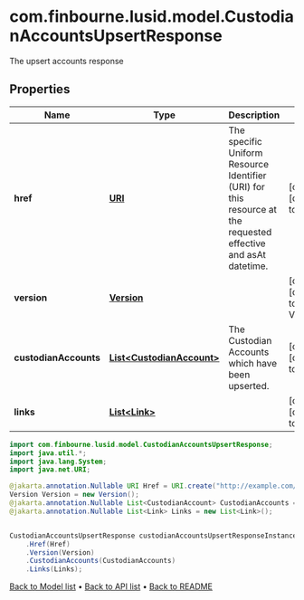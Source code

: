 # com.finbourne.lusid.model.CustodianAccountsUpsertResponse
The upsert accounts response

## Properties

Name | Type | Description | Notes
------------ | ------------- | ------------- | -------------
**href** | [**URI**](URI.md) | The specific Uniform Resource Identifier (URI) for this resource at the requested effective and asAt datetime. | [optional] [default to URI]
**version** | [**Version**](Version.md) |  | [optional] [default to Version]
**custodianAccounts** | [**List&lt;CustodianAccount&gt;**](CustodianAccount.md) | The Custodian Accounts which have been upserted. | [optional] [default to List<CustodianAccount>]
**links** | [**List&lt;Link&gt;**](Link.md) |  | [optional] [default to List<Link>]

```java
import com.finbourne.lusid.model.CustodianAccountsUpsertResponse;
import java.util.*;
import java.lang.System;
import java.net.URI;

@jakarta.annotation.Nullable URI Href = URI.create("http://example.com/Href");
Version Version = new Version();
@jakarta.annotation.Nullable List<CustodianAccount> CustodianAccounts = new List<CustodianAccount>();
@jakarta.annotation.Nullable List<Link> Links = new List<Link>();


CustodianAccountsUpsertResponse custodianAccountsUpsertResponseInstance = new CustodianAccountsUpsertResponse()
    .Href(Href)
    .Version(Version)
    .CustodianAccounts(CustodianAccounts)
    .Links(Links);
```


[Back to Model list](../README.md#documentation-for-models) &#8226; [Back to API list](../README.md#documentation-for-api-endpoints) &#8226; [Back to README](../README.md)
